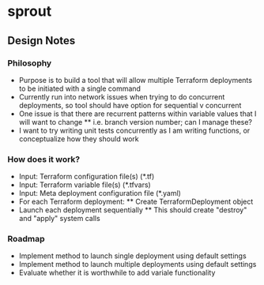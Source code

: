 # sprout

## Design Notes

### Philosophy
* Purpose is to build a tool that will allow multiple Terraform deployments to be initiated with a single command
* Currently run into network issues when trying to do concurrent deployments, so tool should have option for sequential v concurrent
* One issue is that there are recurrent patterns within variable values that I will want to change
** i.e. branch version number; can I manage these?
* I want to try writing unit tests concurrently as I am writing functions, or conceptualize how they should work

### How does it work?
* Input: Terraform configuration file(s) (*.tf)
* Input: Terraform variable file(s) (*.tfvars)
* Input: Meta deployment configuration file (*.yaml)
* For each Terraform deployment:
** Create TerraformDeployment object
* Launch each deployment sequentially
** This should create "destroy" and "apply" system calls

### Roadmap
* Implement method to launch single deployment using default settings
* Implement method to launch multiple deployments using default settings
* Evaluate whether it is worthwhile to add variale functionality
